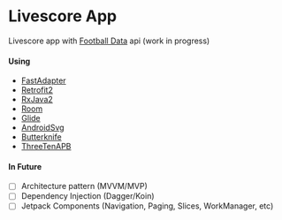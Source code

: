 # Livescore App
Livescore app with [Football Data](https://www.football-data.org/) api (work in progress)


#### Using
* [FastAdapter]()
* [Retrofit2]()
* [RxJava2]()
* [Room]()
* [Glide]()
* [AndroidSvg]()
* [Butterknife]()
* [ThreeTenAPB]()

#### In Future
- [ ] Architecture pattern (MVVM/MVP)
- [ ] Dependency Injection (Dagger/Koin)
- [ ] Jetpack Components (Navigation, Paging, Slices, WorkManager, etc)
